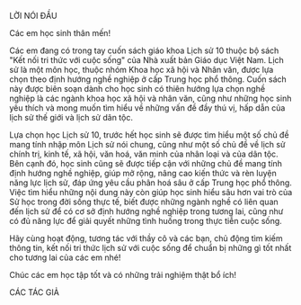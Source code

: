 LỜI NÓI ĐẦU

Các em học sinh thân mến!

Các em đang có trong tay cuốn sách giáo khoa Lịch sử 10 thuộc bộ sách "Kết nối tri thức với cuộc sống" của Nhà xuất bản Giáo dục Việt Nam. Lịch sử là một môn học, thuộc nhóm Khoa học xã hội và Nhân văn, được lựa chọn theo định hướng nghề nghiệp ở cấp Trung học phổ thông. Cuốn sách này được biên soạn dành cho học sinh có thiên hướng lựa chọn nghề nghiệp là các ngành khoa học xã hội và nhân văn, cũng như những học sinh yêu thích và mong muốn tìm hiểu về những vấn đề đầy thú vị, hấp dẫn của lịch sử thế giới và lịch sử dân tộc.

Lựa chọn học Lịch sử 10, trước hết học sinh sẽ được tìm hiểu một số chủ đề mang tính nhập môn Lịch sử nói chung, cũng như một số chủ đề về lịch sử chính trị, kinh tế, xã hội, văn hoá, văn minh của nhân loại và của dân tộc. Bên cạnh đó, học sinh cũng sẽ được tiếp cận với những chủ đề mang tính định hướng nghề nghiệp, giúp mở rộng, nâng cao kiến thức và rèn luyện năng lực lịch sử, đáp ứng yêu cầu phân hoá sâu ở cấp Trung học phổ thông. Việc tìm hiểu những nội dung này còn giúp học sinh hiểu sâu hơn vai trò của Sử học trong đời sống thực tế, biết được những ngành nghề có liên quan đến lịch sử để có cơ sở định hướng nghề nghiệp trong tương lai, cũng như có đủ năng lực để giải quyết những tình huống trong thực tiễn cuộc sống.

Hãy cùng hoạt động, tương tác với thầy cô và các bạn, chủ động tìm kiếm thông tin, kết nối tri thức lịch sử với cuộc sống để chuẩn bị những gì tốt nhất cho tương lai của các em nhé!

Chúc các em học tập tốt và có những trải nghiệm thật bổ ích!

CÁC TÁC GIẢ